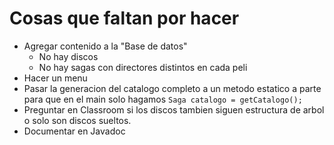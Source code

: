 # Cosas que faltan por hacer

- Agregar contenido a la "Base de datos"
    - No hay discos
    - No hay sagas con directores distintos en cada peli
- Hacer un menu
- Pasar la generacion del catalogo completo a un metodo estatico a parte
    para que en el main solo hagamos `Saga catalogo = getCatalogo();`
- Preguntar en Classroom si los discos tambien siguen estructura de arbol o solo son discos sueltos.
- Documentar en Javadoc